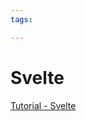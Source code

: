 ```yaml
---
tags:

---
```

# Svelte

[Tutorial - Svelte](https://learn.svelte.dev/tutorial/welcome-to-svelte)  
